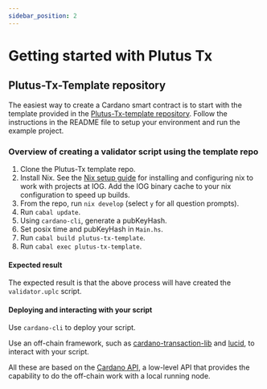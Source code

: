 ```yaml
---
sidebar_position: 2
---
```


# Getting started with Plutus Tx

## Plutus-Tx-Template repository

The easiest way to create a Cardano smart contract is to start with the template provided in the [Plutus-Tx-template repository](https://github.com/IntersectMBO/plutus-tx-template). Follow the instructions in the README file to setup your environment and run the example project. 

### Overview of creating a validator script using the template repo

1. Clone the Plutus-Tx template repo.
2. Install Nix. See the [Nix setup guide](https://github.com/input-output-hk/iogx/blob/main/doc/nix-setup-guide.md) for installing and configuring nix to work with projects at IOG. Add the IOG binary cache to your nix configuration to speed up builds. 
3. From the repo, run `nix develop` (select `y` for all question prompts).
4. Run `cabal update`.
5. Using `cardano-cli`, generate a pubKeyHash.
6. Set posix time and pubKeyHash in `Main.hs`.
7. Run `cabal build plutus-tx-template`.
8. Run `cabal exec plutus-tx-template`.

#### Expected result
The expected result is that the above process will have created the `validator.uplc` script.

#### Deploying and interacting with your script

Use `cardano-cli` to deploy your script. 

Use an off-chain framework, such as [cardano-transaction-lib](https://github.com/Plutonomicon/cardano-transaction-lib) and [lucid](https://github.com/spacebudz/lucid), to interact with your script. 

All these are based on the [Cardano API](https://github.com/IntersectMBO/cardano-node/tree/master/cardano-api), a low-level API that provides the capability to do the off-chain work with a local running node.

